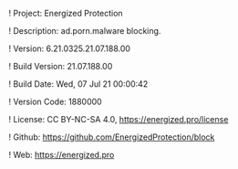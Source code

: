 ! Project: Energized Protection

! Description: ad.porn.malware blocking.

! Version: 6.21.0325.21.07.188.00

! Build Version: 21.07.188.00

! Build Date: Wed, 07 Jul 21 00:00:42

! Version Code: 1880000

! License: CC BY-NC-SA 4.0, https://energized.pro/license

! Github: https://github.com/EnergizedProtection/block

! Web: https://energized.pro
